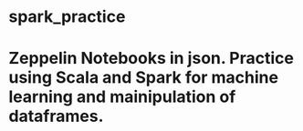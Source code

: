 # spark_practice
# Zeppelin Notebooks in json.  Practice using Scala and Spark for machine learning and mainipulation of dataframes.
